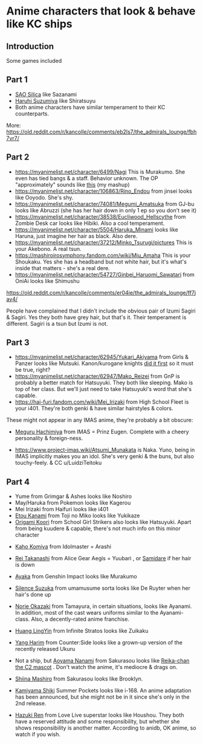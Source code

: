 # Anime characters that look & behave like KC ships

## Introduction
Some games included


Part 1
---
- [SAO Silica](https://myanimelist.net/character/37681/Keiko_Ayano) like Sazanami
- [Haruhi Suzumiya](https://myanimelist.net/character/251/Haruhi_Suzumiya) like Shiratsuyu
- Both anime characters have similar temperament to their KC counterparts.

More: https://old.reddit.com/r/kancolle/comments/eb2ls7/the_admirals_lounge/fbh7vr7/

Part 2
---
* https://myanimelist.net/character/6499/Nagi This is Murakumo. She even has tied bangs & a staff. Behavior unknown. The OP "approximately" sounds like [this](https://hearthis.at/junh1024/kan-imas/) (my mashup)
* https://myanimelist.net/character/106863/Rino_Endou from jinsei looks like Ooyodo. She's shy.
* https://myanimelist.net/character/74081/Megumi_Amatsuka from GJ-bu looks like Abruzzi (she has her hair down in only 1 ep so you don't see it)
* https://myanimelist.net/character/38538/Eucliwood_Hellscythe from Zombie Desk car looks like Hibiki. Also a cool temperament.
* https://myanimelist.net/character/5504/Haruka_Minami looks like Haruna, just imagine her hair as black. Also dere.
* https://myanimelist.net/character/37212/Minko_Tsurugi/pictures This is your Akebono. A real tsun.
* https://mashiroirosymphony.fandom.com/wiki/Miu_Amaha This is your Shoukaku. Yes she has a headband but not white hair, but it's what's inside that matters - she's a real dere.
* https://myanimelist.net/character/54727/Ginbei_Haruomi_Sawatari from OniAi looks like Shimushu

https://old.reddit.com/r/kancolle/comments/er04ie/the_admirals_lounge/ff7jay4/

People have complained that I didn't include the obvious pair of Izumi Sagiri & Sagiri. Yes they both have grey hair, but that's it. Their temperament is different. Sagiri is a tsun but Izumi is not.

Part 3
---
* https://myanimelist.net/character/62945/Yukari_Akiyama from Girls & Panzer looks like Mutsuki. Kanon/kurogane knights [did it first](https://seiga.nicovideo.jp/seiga/im6662158) so it must be true, right?
* https://myanimelist.net/character/62947/Mako_Reizei from GnP is probably a better match for Hatsuyuki. They both like sleeping. Mako is top of her class. But we'll just need to take Hatsuyuki's word that she's capable.
* https://hai-furi.fandom.com/wiki/Mei_Irizaki from High School Fleet is your i401. They're both genki & have similar hairstyles & colors.

These might not appear in any IMAS anime, they're probably a bit obscure:
- [Meguru Hachimiya](https://project-imas.wiki/Meguru_Hachimiya) from IMAS = Prinz Eugen. Complete with a cheery personality & foreign-ness.
* https://www.project-imas.wiki/Atsumi_Munakata is Naka. Yuno, being in IMAS implicitly makes you an idol. She's very genki & the buns, but also touchy-feely.
& CC u/LuidziTeitoku

Part 4
---
* Yume from Grimgar & Ashes looks like Noshiro
* May/Haruka from Pokemon looks like Kagerou
* Mei Irizaki from Haifuri looks like i401
* [Etou Kanami](https://anidb.net/character/89541) from Toji no Miko looks like Yukikaze
* [Origami Koori](https://safebooru.donmai.us/posts?tags=origami_koori) from School Girl Strikers also looks like Hatsuyuki. Apart from being kuudere & capable, there's not much info on this minor character


- [Kaho Komiya](https://project-imas.wiki/Kaho_Komiya) from Idolmaster = Arashi
- [Rei Takanashi](https://alicegearaegis.fandom.com/wiki/Rei_Takanashi) from Alice Gear Aegis = Yuubari , or [Samidare](https://safebooru.donmai.us/posts/4122234) if her hair is down
- [Ayaka](https://genshin-impact.fandom.com/wiki/Kamisato_Ayaka) from Genshin Impact looks like Murakumo


- [Silence Suzuka](https://danbooru.donmai.us/posts/5340015) from umamusume sorta looks like De Ruyter when her hair's done up
- [Norie Okazaki](https://myanimelist.net/character/35470/Norie_Okazaki) from Tamayura, in certain situations, looks like Ayanami. In addition, most of the cast wears uniforms similar to the Ayanami-class. Also, a decently-rated anime franchise. 


- [Huang LingYin](https://anidb.net/character/20538) from Infinite Stratos looks like Zuikaku
- [Yang Harim](https://www.animecharactersdatabase.com/image.php?type_id=1&imgid=120282) from Counter:Side looks like a grown-up version of the recently released Ukuru

- Not a ship, but [Aoyama Nanami](https://anidb.net/character/43398) from Sakurasou looks like [Reika-chan the C2 mascot](https://old.reddit.com/r/kancolle/comments/txhwbs/media_curry_architecture_15th_with_kancolle_9th/) . Don't watch the anime, it's mediocre & drags on.
- [Shiina Mashiro](https://anidb.net/character/43395) from Sakurasou looks like Brooklyn.
- [Kamiyama Shiki](https://vndb.org/v20424/chars#chars) Summer Pockets looks like i-168. An anime adaptation has been announced, but she might not be in it since she's only in the 2nd release.
- [Hazuki Ren](https://anidb.net/character/110055) from Love Live superstar looks like Houshou. They both have a reserved attitude and some responsibility, but whether she shows responsibility is another matter. According to anidb, OK anime, so watch if you wish.